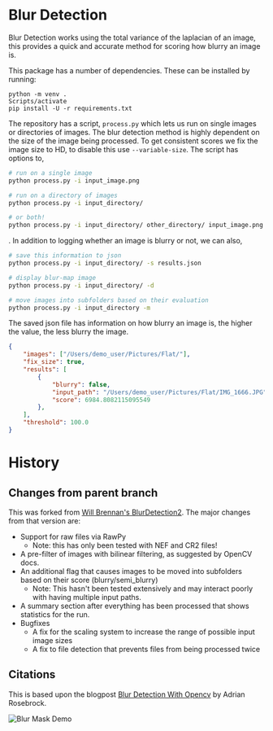 # Blur Detection
Blur Detection works using the total variance of the laplacian of an
image, this provides a quick and accurate method for scoring how blurry
an image is.

This package has a number of dependencies. These can be installed by running: 

```
python -m venv .
Scripts/activate
pip install -U -r requirements.txt
```

The repository has a script, `process.py` which lets us run on single images or directories of images. The blur detection method is highly dependent on the size of the image being processed. To get consistent scores we fix the image size to HD, to disable this use  `--variable-size`. The script has options to, 

```bash
# run on a single image
python process.py -i input_image.png

# run on a directory of images
python process.py -i input_directory/ 

# or both! 
python process.py -i input_directory/ other_directory/ input_image.png
```

. In addition to logging whether an image is blurry or not, we can also,

```bash
# save this information to json
python process.py -i input_directory/ -s results.json

# display blur-map image
python process.py -i input_directory/ -d

# move images into subfolders based on their evaluation
python process.py -i input_directory -m
```
The saved json file has information on how blurry an image is, the higher the value, the less blurry the image.

```json
{
    "images": ["/Users/demo_user/Pictures/Flat/"],
    "fix_size": true,
    "results": [
        {
            "blurry": false,
            "input_path": "/Users/demo_user/Pictures/Flat/IMG_1666.JPG",
            "score": 6984.8082115095549
        },
    ],
    "threshold": 100.0
}
```
# History
## Changes from parent branch
This was forked from [Will Brennan's BlurDetection2](https://github.com/WillBrennan/BlurDetection2). 
The major changes from that version are:
* Support for raw files via RawPy
  * Note: this has only been tested with NEF and CR2 files!
* A pre-filter of images with bilinear filtering, as suggested by OpenCV docs.
* An additional flag that causes images to be moved into subfolders based on their score (blurry/semi_blurry)
  * Note: This hasn't been tested extensively and may interact poorly with having multiple input paths. 
* A summary section after everything has been processed that shows statistics for the run.
* Bugfixes
  * A fix for the scaling system to increase the range of possible input image sizes
  * A fix to file detection that prevents files from being processed twice

## Citations
This is based upon the blogpost [Blur Detection With Opencv](https://www.pyimagesearch.com/2015/09/07/blur-detection-with-opencv/) by Adrian Rosebrock.

![Blur Mask Demo](https://raw.githubusercontent.com/WillBrennan/BlurDetection2/master/docs/demo.png)
